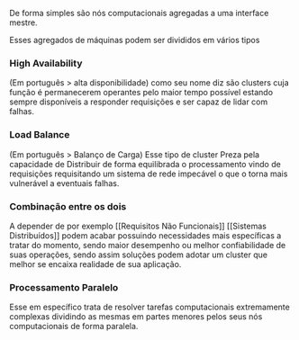 De forma simples são nós computacionais agregadas a uma interface mestre.

Esses agregados de máquinas podem ser divididos em vários tipos

### High Availability
(Em português > alta disponibilidade)
como seu nome diz são clusters cuja função é permanecerem operantes pelo maior tempo possível estando sempre disponíveis a responder requisições e ser capaz de lidar com falhas.

### Load Balance
(Em português > Balanço de Carga)
Esse tipo de cluster Preza pela capacidade de Distribuir de forma equilibrada o processamento vindo de requisições requisitando um sistema de rede impecável o que o torna mais vulnerável a eventuais falhas.

### Combinação entre os dois

A depender de por exemplo [[Requisitos Não Funcionais]] [[Sistemas Distribuídos]] podem acabar possuindo necessidades mais específicas a tratar do momento, sendo maior desempenho ou melhor confiabilidade de suas operações, sendo assim soluções podem adotar um cluster que melhor se encaixa realidade de sua aplicação.

### Processamento Paralelo

Esse em específico trata de resolver tarefas computacionais extremamente complexas dividindo as mesmas em partes menores pelos seus nós computacionais de forma paralela.

